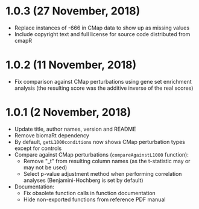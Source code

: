 # 1.0.3 (27 November, 2018)

* Replace instances of -666 in CMap data to show up as missing values
* Include copyright text and full license for source code distributed from cmapR

# 1.0.2 (11 November, 2018)

* Fix comparison against CMap perturbations using gene set enrichment analysis 
(the resulting score was the additive inverse of the real scores)

# 1.0.1 (2 November, 2018)

* Update title, author names, version and README
* Remove biomaRt dependency
* By default, `getL1000conditions` now shows CMap perturbation types except for
controls
* Compare against CMap perturbations (`compareAgainstL1000` function):
    - Remove "_t" from resulting column names (as the t-statistic may or may not
    be used)
    - Select p-value adjustment method when performing correlation analyses
    (Benjamini-Hochberg is set by default)
* Documentation:
    - Fix obsolete function calls in function documentation
    - Hide non-exported functions from reference PDF manual
